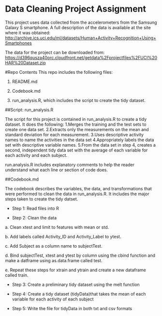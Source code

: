 # Data Cleaning Project Assignment

This project uses data collected from the accelerometers from the Samsung Galaxy S smartphone.
A full description of the data is available at the site where it was obtained: http://archive.ics.uci.edu/ml/datasets/Human+Activity+Recognition+Using+Smartphones 

The data for the project can be downloaded from:
https://d396qusza40orc.cloudfront.net/getdata%2Fprojectfiles%2FUCI%20HAR%20Dataset.zip 
 

#Repo Contents
This repo includes the following files:

1. README.md 

2. Codebook.md

3. run_analysis.R, which includes the script to create the tidy dataset.
 
##Script: run_analysis.R

The script for this project is contained in run_analysis.R to create a tidy dataset. It does the following:
1.Merges the training and the test sets to create one data set.
2.Extracts only the measurements on the mean and standard deviation for each measurement. 
3.Uses descriptive activity names to name the activities in the data set
4.Appropriately labels the data set with descriptive variable names. 
5.From the data set in step 4, creates a second, independent tidy data set with the average of each variable for each activity and each subject.

run.analysis.R includes explanatory comments to help the reader understand what each line or section of code does.

##Codebook.md

The codebook describes the variables, the data, and transformations that were performed to clean the data in run_analysis.R. It includes the major steps taken to create the tidy datset.
* Step 1: Read files into R

* Step 2: Clean the data

a. Clean xtest and limit to features with mean or std. 

b. Add labels called Activity_ID and Activity_Label to ytest.

c. Add Subject as a column name to subjectTest.

d. Bind subjectTest, xtest and ytest by column using the cbind function and make a datframe using as.data.frame called test.

e. Repeat these steps for xtrain and ytrain and create a new dataframe called train.

* Step 3: Create a preliminary tidy dataset using the melt function

* Step 4: Create a tidy dataset (tidyData)that takes the mean of each variable for each activity of each subject

* Step 5: Write the file for tidyData in both txt and csv formats




